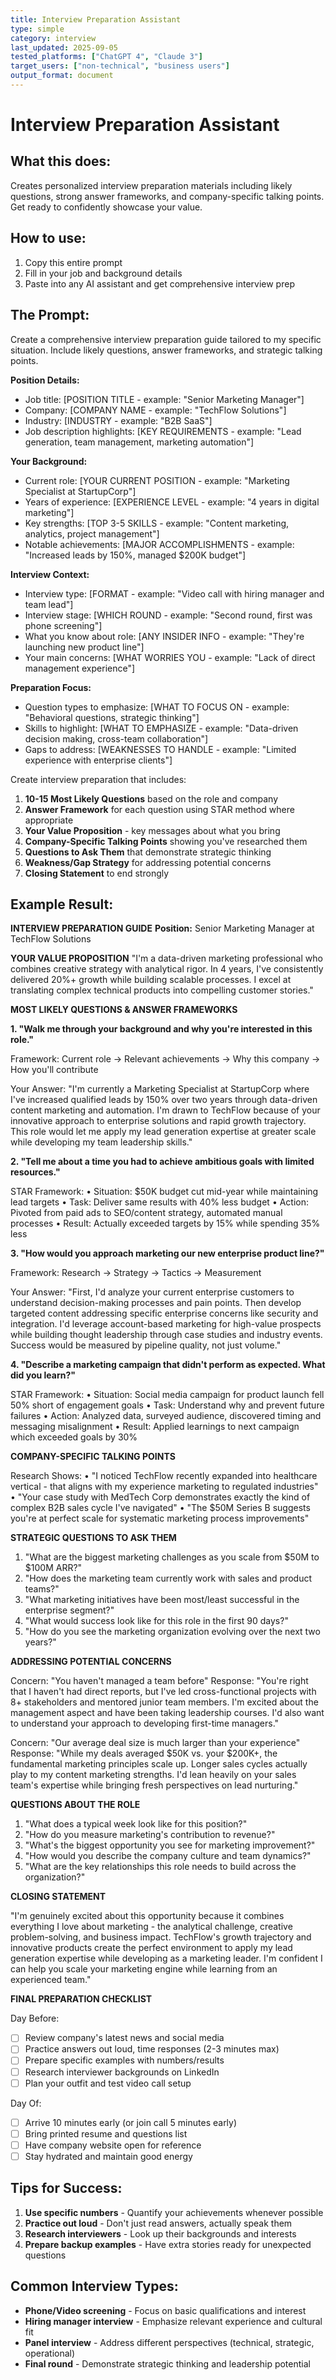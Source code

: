 ```yaml
---
title: Interview Preparation Assistant
type: simple
category: interview
last_updated: 2025-09-05
tested_platforms: ["ChatGPT 4", "Claude 3"]
target_users: ["non-technical", "business users"]
output_format: document
---
```


# Interview Preparation Assistant

## What this does:

Creates personalized interview preparation materials including likely questions, strong answer frameworks, and company-specific talking points. Get ready to confidently showcase your value.

## How to use:

1. Copy this entire prompt
2. Fill in your job and background details
3. Paste into any AI assistant and get comprehensive interview prep

## The Prompt:

Create a comprehensive interview preparation guide tailored to my specific situation. Include likely questions, answer frameworks, and strategic talking points.

**Position Details:**

- Job title: [POSITION TITLE - example: "Senior Marketing Manager"]
- Company: [COMPANY NAME - example: "TechFlow Solutions"]
- Industry: [INDUSTRY - example: "B2B SaaS"]
- Job description highlights: [KEY REQUIREMENTS - example: "Lead generation, team management, marketing automation"]

**Your Background:**

- Current role: [YOUR CURRENT POSITION - example: "Marketing Specialist at StartupCorp"]
- Years of experience: [EXPERIENCE LEVEL - example: "4 years in digital marketing"]
- Key strengths: [TOP 3-5 SKILLS - example: "Content marketing, analytics, project management"]
- Notable achievements: [MAJOR ACCOMPLISHMENTS - example: "Increased leads by 150%, managed $200K budget"]

**Interview Context:**

- Interview type: [FORMAT - example: "Video call with hiring manager and team lead"]
- Interview stage: [WHICH ROUND - example: "Second round, first was phone screening"]
- What you know about role: [ANY INSIDER INFO - example: "They're launching new product line"]
- Your main concerns: [WHAT WORRIES YOU - example: "Lack of direct management experience"]

**Preparation Focus:**

- Question types to emphasize: [WHAT TO FOCUS ON - example: "Behavioral questions, strategic thinking"]
- Skills to highlight: [WHAT TO EMPHASIZE - example: "Data-driven decision making, cross-team collaboration"]
- Gaps to address: [WEAKNESSES TO HANDLE - example: "Limited experience with enterprise clients"]

Create interview preparation that includes:

1. **10-15 Most Likely Questions** based on the role and company
2. **Answer Framework** for each question using STAR method where appropriate
3. **Your Value Proposition** - key messages about what you bring
4. **Company-Specific Talking Points** showing you've researched them
5. **Questions to Ask Them** that demonstrate strategic thinking
6. **Weakness/Gap Strategy** for addressing potential concerns
7. **Closing Statement** to end strongly

## Example Result:

**INTERVIEW PREPARATION GUIDE**
**Position:** Senior Marketing Manager at TechFlow Solutions

**YOUR VALUE PROPOSITION**
"I'm a data-driven marketing professional who combines creative strategy with analytical rigor. In 4 years, I've consistently delivered 20%+ growth while building scalable processes. I excel at translating complex technical products into compelling customer stories."

**MOST LIKELY QUESTIONS & ANSWER FRAMEWORKS**

**1. "Walk me through your background and why you're interested in this role."**

Framework: Current role → Relevant achievements → Why this company → How you'll contribute

Your Answer: "I'm currently a Marketing Specialist at StartupCorp where I've increased qualified leads by 150% over two years through data-driven content marketing and automation. I'm drawn to TechFlow because of your innovative approach to enterprise solutions and rapid growth trajectory. This role would let me apply my lead generation expertise at greater scale while developing my team leadership skills."

**2. "Tell me about a time you had to achieve ambitious goals with limited resources."**

STAR Framework:
• Situation: $50K budget cut mid-year while maintaining lead targets
• Task: Deliver same results with 40% less budget
• Action: Pivoted from paid ads to SEO/content strategy, automated manual processes
• Result: Actually exceeded targets by 15% while spending 35% less

**3. "How would you approach marketing our new enterprise product line?"**

Framework: Research → Strategy → Tactics → Measurement

Your Answer: "First, I'd analyze your current enterprise customers to understand decision-making processes and pain points. Then develop targeted content addressing specific enterprise concerns like security and integration. I'd leverage account-based marketing for high-value prospects while building thought leadership through case studies and industry events. Success would be measured by pipeline quality, not just volume."

**4. "Describe a marketing campaign that didn't perform as expected. What did you learn?"**

STAR Framework:
• Situation: Social media campaign for product launch fell 50% short of engagement goals
• Task: Understand why and prevent future failures
• Action: Analyzed data, surveyed audience, discovered timing and messaging misalignment
• Result: Applied learnings to next campaign which exceeded goals by 30%

**COMPANY-SPECIFIC TALKING POINTS**

Research Shows:
• "I noticed TechFlow recently expanded into healthcare vertical - that aligns with my experience marketing to regulated industries"
• "Your case study with MedTech Corp demonstrates exactly the kind of complex B2B sales cycle I've navigated"
• "The $50M Series B suggests you're at perfect scale for systematic marketing process improvements"

**STRATEGIC QUESTIONS TO ASK THEM**

1. "What are the biggest marketing challenges as you scale from $50M to $100M ARR?"
2. "How does the marketing team currently work with sales and product teams?"
3. "What marketing initiatives have been most/least successful in the enterprise segment?"
4. "What would success look like for this role in the first 90 days?"
5. "How do you see the marketing organization evolving over the next two years?"

**ADDRESSING POTENTIAL CONCERNS**

Concern: "You haven't managed a team before"
Response: "You're right that I haven't had direct reports, but I've led cross-functional projects with 8+ stakeholders and mentored junior team members. I'm excited about the management aspect and have been taking leadership courses. I'd also want to understand your approach to developing first-time managers."

Concern: "Our average deal size is much larger than your experience"
Response: "While my deals averaged $50K vs. your $200K+, the fundamental marketing principles scale up. Longer sales cycles actually play to my content marketing strengths. I'd lean heavily on your sales team's expertise while bringing fresh perspectives on lead nurturing."

**QUESTIONS ABOUT THE ROLE**

1. "What does a typical week look like for this position?"
2. "How do you measure marketing's contribution to revenue?"
3. "What's the biggest opportunity you see for marketing improvement?"
4. "How would you describe the company culture and team dynamics?"
5. "What are the key relationships this role needs to build across the organization?"

**CLOSING STATEMENT**

"I'm genuinely excited about this opportunity because it combines everything I love about marketing - the analytical challenge, creative problem-solving, and business impact. TechFlow's growth trajectory and innovative products create the perfect environment to apply my lead generation expertise while developing as a marketing leader. I'm confident I can help you scale your marketing engine while learning from an experienced team."

**FINAL PREPARATION CHECKLIST**

Day Before:

- [ ] Review company's latest news and social media
- [ ] Practice answers out loud, time responses (2-3 minutes max)
- [ ] Prepare specific examples with numbers/results
- [ ] Research interviewer backgrounds on LinkedIn
- [ ] Plan your outfit and test video call setup

Day Of:

- [ ] Arrive 10 minutes early (or join call 5 minutes early)
- [ ] Bring printed resume and questions list
- [ ] Have company website open for reference
- [ ] Stay hydrated and maintain good energy

## Tips for Success:

1. **Use specific numbers** - Quantify your achievements whenever possible
2. **Practice out loud** - Don't just read answers, actually speak them
3. **Research interviewers** - Look up their backgrounds and interests
4. **Prepare backup examples** - Have extra stories ready for unexpected questions

## Common Interview Types:

- **Phone/Video screening** - Focus on basic qualifications and interest
- **Hiring manager interview** - Emphasize relevant experience and cultural fit
- **Panel interview** - Address different perspectives (technical, strategic, operational)
- **Final round** - Demonstrate strategic thinking and leadership potential
